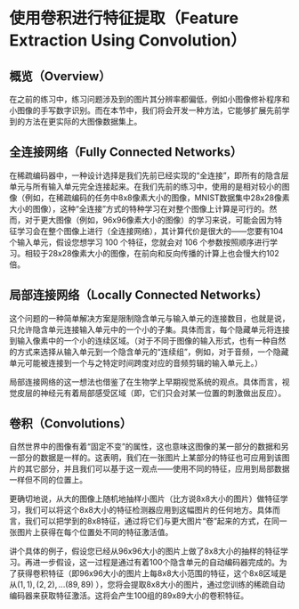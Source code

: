 # 使用卷积进行特征提取（Feature Extraction Using Convolution）  
##  
## 概览（Overview）  

在之前的练习中，练习问题涉及到的图片其分辨率都偏低，例如小图像修补程序和小图像的手写数字识别。而在本节中，我们将会开发一种方法，它能够扩展先前学到的方法在更实际的大图像数据集上。  

## 全连接网络（Fully Connected Networks）  

在稀疏编码器中，一种设计选择是我们先前已经实现的“全连接”，即所有的隐含层单元与所有输入单元完全连接起来。在我们先前的练习中，使用的是相对较小的图像（例如，在稀疏编码的任务中8x8像素大小的图像，MNIST数据集中28x28像素大小的图像），这种“全连接”方式的特种学习在对整个图像上计算是可行的。然而，对于更大图像（例如，96x96像素大小的图像）的学习来说，可能会因为特征学习会在整个图像上进行（全连接网络），其计算代价是很大的——您要有104个输入单元，假设您想学习 100 个特征，您就会对 106 个参数按照顺序进行学习。相较于28x28像素大小的图像，在前向和反向传播的计算上也会慢大约102倍。  

## 局部连接网络（Locally Connected Networks）  

这个问题的一种简单解决方案是限制隐含单元与输入单元的连接数目，也就是说，只允许隐含单元连接输入单元中的一个小的子集。具体而言，每个隐藏单元将连接到输入像素中的一个小的连续区域。（对于不同于图像的输入形式，也有一种自然的方式来选择从输入单元到一个隐含单元的“连续组”，例如，对于音频，一个隐藏单元可能被连接到一个与之特定时间跨度对应的音频剪辑的输入单元上。）  

局部连接网络的这一想法也借鉴了在生物学上早期视觉系统的观点。具体而言，视觉皮层的神经元有着局部感受区域（即，它们只会对某一位置的刺激做出反应）。  

## 卷积（Convolutions）  

自然世界中的图像有着“固定不变”的属性，这也意味这图像的某一部分的数据和另一部分的数据是一样的。这表明，我们在一张图片上某部分的特征也可应用到该图片的其它部分，并且我们可以基于这一观点——使用不同的特征，应用到局部数据一样但不同的位置上。  

更确切地说，从大的图像上随机地抽样小图片（比方说8x8大小的图片）做特征学习，我们可以将这个8x8大小的特征检测器应用到这幅图片的任何地方。具体而言，我们可以把学到的8x8特征，通过将它们与更大图片“卷”起来的方式，在同一张图片上获得在每个位置处不同的特征激活值。  

讲个具体的例子，假设您已经从96x96大小的图片上做了8x8大小的抽样的特征学习。再进一步假设，这一过程是通过有着100个隐含单元的自动编码器完成的。为了获得卷积特征（即96x96大小的图片上每8x8大小范围的特征，这个8x8区域是从$(1,1), (2,2), ...(89,89)$ ），您将会提取8x8大小的图片，通过您训练的稀疏自动编码器来获取特征激活。这将会产生100组的89x89大小的卷积特征。